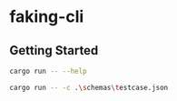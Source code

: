 # faking-cli

## Getting Started

```bash
cargo run -- --help

cargo run -- -c .\schemas\testcase.json
```
